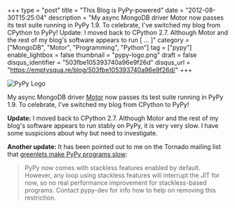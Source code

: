 +++
type = "post"
title = "This Blog is PyPy-powered"
date = "2012-08-30T15:25:04"
description = "My async MongoDB driver Motor now passes its test suite running in PyPy 1.9. To celebrate, I've switched my blog from CPython to PyPy! Update: I moved back to CPython 2.7. Although Motor and the rest of my blog's software appears to run [ ... ]"
category = ["MongoDB", "Motor", "Programming", "Python"]
tag = ["pypy"]
enable_lightbox = false
thumbnail = "pypy-logo.png"
draft = false
disqus_identifier = "503fbe105393740a96e9f26d"
disqus_url = "https://emptysqua.re/blog/503fbe105393740a96e9f26d/"
+++

<p><img style="display:block; margin-left:auto; margin-right:auto;" src="pypy-logo.png" alt="PyPy Logo" title="pypy-logo.png" border="0"   /></p>
<p>My async MongoDB driver <a href=https://motor.readthedocs.io/>Motor</a> now passes its test suite running in PyPy 1.9. To celebrate, I've switched my blog from CPython to PyPy!</p>
<p><strong>Update:</strong> I moved back to CPython 2.7. Although Motor and the rest of my blog's software appears to run stably on PyPy, it is very very slow. I have some suspicions about why but need to investigate.</p>
<p><strong>Another update:</strong> It has been pointed out to me on the Tornado mailing list that <a href="http://morepypy.blogspot.com/2011/11/pypy-17-widening-sweet-spot.html">greenlets make PyPy programs slow</a>:</p>
<blockquote>
<p>PyPy now comes with stackless features enabled by default. However, any loop using stackless features will interrupt
the JIT for now, so no real performance improvement for stackless-based programs. Contact pypy-dev for info how to 
help on removing this restriction.</p>
</blockquote>
